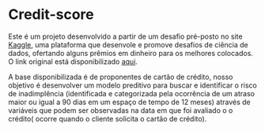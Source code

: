 # Credit-score

Este é um projeto desenvolvido a partir de um desafio pré-posto no site  [Kaggle](https://www.kaggle.com/), uma plataforma que desenvole e promove desafios de ciência de dados, ofertando alguns prêmios em dinheiro para os melhores colocados. O link original está disponibilizado [aqui](https://www.kaggle.com/rikdifos/credit-card-approval-prediction).

A base disponibilizada é de proponentes de cartão de crédito, nosso objetivo é desenvolver um modelo preditivo para buscar e identificar o risco de inadimplência (identificada e categorizada pela ocorrência de um atraso maior ou igual a 90 dias em um espaço de tempo de 12 meses) através de variáveis que podem ser observadas na data em que foi avaliado o o crédito( ocorre quando o cliente solicita o cartão de crédito).
